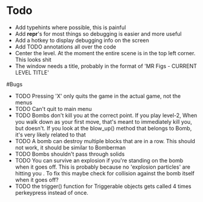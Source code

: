 # Todo
- Add typehints where possible, this is painful
- Add __repr__'s for most things so debugging is easier and more useful
- Add a hotkey to display debugging info on the screen
- Add TODO annotations all over the code
- Center the level. At the moment the entire scene is in the top left corner.  This looks shit
- The window needs a title, probably in the format of 'MR Figs - CURRENT LEVEL TITLE'

#Bugs
- TODO Pressing 'X' only quits the game in the actual game, not the menus
- TODO Can't quit to main menu
- TODO Bombs don't kill you at the correct point. If you play level-2, When you walk down as your first move, that's meant to immediately kill you, but doesn't.
If you look at the blow_up() method that belongs to Bomb, it's very likely related to that
- TODO A bomb can destroy multiple blocks that are in a row. This should not work, it should be similar to Bomberman
- TODO Bombs shouldn't pass through solids
- TODO You can survive an explosion if you're standing on the bomb when it goes off. This is probably because no 'explosion particles' are hitting you . To fix this maybe check for collision against the bomb itself when it goes off? 
- TODO the trigger() function for Triggerable objects gets called 4 times perkeypress instead of once.
